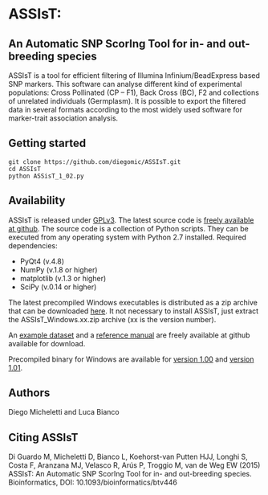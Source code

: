 # ASSIsT: 
## An Automatic SNP ScorIng Tool for in- and out-breeding species

ASSIsT is a tool for efficient filtering of Illumina
Infinium/BeadExpress based SNP markers. This software can analyse
different kind of experimental populations: Cross Pollinated (CP –
F1), Back Cross (BC), F2 and collections of unrelated individuals
(Germplasm). It is possible to export the filtered data in several
formats according to the most widely used software for marker-trait
association analysis.


## Getting started

	git clone https://github.com/diegomic/ASSIsT.git
	cd ASSIsT
	python ASSisT_1_02.py 
	
## Availability

ASSIsT is released under [GPLv3][1]. The latest source code is 
[freely available at github][2]. The source code is a collection of Python scripts. 
They can be executed from any operating system with Python 2.7 installed. 
Required dependencies:
   - PyQt4 (v.4.8)
   - NumPy (v.1.8 or higher)
   - matplotlib (v.1.3 or higher)
   - SciPy (v.0.14 or higher)

The latest precompiled Windows executables is distributed 
as a zip archive that can be downloaded [here][3]. It not necessary to install
ASSIsT, just extract the ASSIsT\_Windows.xx.zip archive (xx is the version
number).

An [example dataset][6] and a [reference manual][7] are freely available at github available for download.

Precompiled binary for Windows are available for [version 1.00][4] and [version 1.01][5].


## Authors

Diego Micheletti and Luca Bianco 


## Citing ASSIsT

Di Guardo M, Micheletti D, Bianco L, Koehorst-van Putten HJJ, Longhi
S, Costa F, Aranzana MJ, Velasco R, Arús P, Troggio M, van de Weg EW (2015)
ASSIsT: An Automatic SNP ScorIng Tool for in- and out-breeding species. 
Bioinformatics, DOI: 10.1093/bioinformatics/btv446

[1]: http://en.wikipedia.org/wiki/GNU_General_Public_License
[2]: https://goo.gl/95JQQu
[3]: https://goo.gl/MvEEoz 
[4]: https://goo.gl/bFE7AG 
[5]: https://goo.gl/C4TMR1 
[6]: https://goo.gl/tjmrtY
[7]: https://goo.gl/SjyshR


